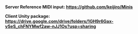<b>Server<b>
Reference MIDI input: https://github.com/keijiro/Minis

<b>Client<b>
Unity package: https://drive.google.com/drive/folders/1GH9r6Gax-vSeS_chFNYMwf2aw-nJJ1Os?usp=sharing
